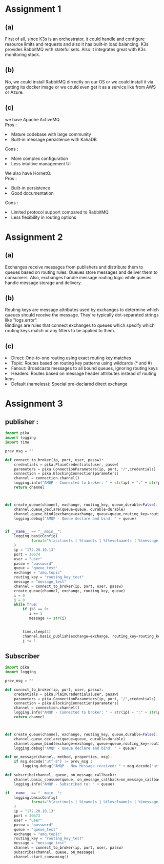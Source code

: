 # Assignment 1

## (a)
First of all, since K3s is an orchestrator, it could 
handle and configure resource limits and requests and also it has built-in 
load balancing. K3s provides RabbitMQ with stateful sets. Also it integrates great with K3s monitoring stack.

## (b)
No, we could install RabbitMQ dirrectly on our OS or we could 
install it via getting its docker image or we could even get it as a service like from AWS or Azure.<br>


## (c)
we have Apache ActiveMQ.<br>
Pros : 
<li> Mature codebase with large community
<li> Built-in message persistence with KahaDB

Cons : 
<li> More complex configuration
<li> Less intuitive management UI

We also have HornetQ.<br>
Pros : 
<li> Built-in persistence
<li> Good documentation

Cons : 
<li> Limited protocol support compared to RabbitMQ
<li> Less flexibility in routing options

# Assignment 2

## (a)
Exchanges receive messages from publishers and distribute them to queues based on routing rules. Queues store messages and deliver them to consumers. Also, exchanges handle message routing logic while queues handle message storage and delivery.


## (b)
Routing keys are message attributes used by exchanges to determine which queues should receive the message. They're typically dot-separated strings like "logs.error".
<br>
Bindings are rules that connect exchanges to queues which specify which routing keys match or any filters to be applied to them.

## (c)
<li> Direct: One-to-one routing using exact routing key matches
<li> Topic: Routes based on routing key patterns using wildcards (* and #)
<li> Fanout: Broadcasts messages to all bound queues, ignoring routing keys
<li> Headers: Routes based on message header attributes instead of routing keys
<li> Default (nameless): Special pre-declared direct exchange


# Assignment 3

## publisher : 

```python
import pika
import logging
import time

prev_msg = ""

def connect_to_broker(ip, port, user, passw):
    credentials = pika.PlainCredentials(user, passw)
    parameters = pika.ConnectionParameters(ip, port, "/",credentials)
    connection = pika.BlockingConnection(parameters)
    channel = connection.channel()
    logging.info("AMQP - Connected to broker: " + str(ip) + ":" + str(port))
    return channel



def create_queue(channel, exchange, routing_key, queue,durable=False):
    channel.queue_declare(queue=queue, durable=durable)
    channel.queue_bind(exchange=exchange, queue=queue,routing_key=routing_key)
    logging.debug("AMQP - Queue declare and bind: " + queue)


if __name__ == "__main__":
    logging.basicConfig(
            format="%(asctime)s | %(name)s | %(levelname)s | %(message)s",level=logging.DEBUG,
    )
    ip = "172.20.10.13"
    port = 30674
    user = "user"
    passw = "password"
    queue = "queue_test"
    exchange = "amq.topic"
    routing_key = "routing_key_test"
    message = "message_test"
    channel = connect_to_broker(ip, port, user, passw)
    create_queue(channel, exchange, routing_key, queue)
    i = 0
    j = 0
    while True:
        if j%5 == 0:
           i += 1 
           message += str(i)
        

        time.sleep(1)
        channel.basic_publish(exchange=exchange, routing_key=routing_key, body=message)
        j += 1

```

## Subscriber

```python
import pika
import logging

prev_msg = ""

def connect_to_broker(ip, port, user, passw):
    credentials = pika.PlainCredentials(user, passw)
    parameters = pika.ConnectionParameters(ip, port, "/",credentials)
    connection = pika.BlockingConnection(parameters)
    channel = connection.channel()
    logging.info("AMQP - Connected to broker: " + str(ip) + ":" + str(port))
    return channel



def create_queue(channel, exchange, routing_key, queue,durable=False):
    channel.queue_declare(queue=queue, durable=durable)
    channel.queue_bind(exchange=exchange, queue=queue,routing_key=routing_key)
    logging.debug("AMQP - Queue declare and bind: " + queue)

def on_message(channel, method, properties, msg):
    if msg.decode("utf-8") != prev_msg :
        logging.debug("AMQP - New Message received: " + msg.decode("utf-8"))

def subscribe(channel, queue, on_message_callback):
    channel.basic_consume(queue, on_message_callback=on_message_callback)
    logging.info("AMQP - Subscribed to: " + queue)

if __name__ == "__main__":
    logging.basicConfig(
            format="%(asctime)s | %(name)s | %(levelname)s | %(message)s",level=logging.DEBUG,
    )
    ip = "172.20.10.13"
    port = 30673
    user = "user"
    passw = "password"
    queue = "queue_test"
    exchange = "amq.topic"
    routing_key = "routing_key_test"
    message = "message_test"
    channel = connect_to_broker(ip, port, user, passw)
    subscribe(channel, queue, on_message)
    channel.start_consuming()
```

